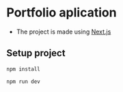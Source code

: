 # Portfolio aplication

- The project is made using [Next.js](https://nextjs.org/)

## Setup project

```bash
npm install

npm run dev
```
